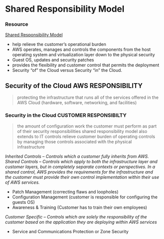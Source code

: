 # Shared Responsibility Model
### Resource
[Shared Responsibility Model](https://aws.amazon.com/compliance/shared-responsibility-model/)

- help relieve the customer’s operational burden
- AWS operates, manages and controls the components from the host operating system and virtualization layer down to the physical security
- Guest OS, updates and security patches
- provides the flexibility and customer control that permits the deployment
- Security “of” the Cloud versus Security “in” the Cloud.

## Security of the Cloud AWS RESPONSIBILITY
> protecting the infrastructure that runs all of the services offered in the AWS Cloud (hardware, software, networking, and facilities)

### Security in the Cloud CUSTOMER RESPONSIBILTY
> the amount of configuration work the customer must perform as part of their security responsibilities
> shared responsibility model also extends to IT controls
> relieve customer burden of operating controls by managing those controls associated with the physical infrastructure

*Inherited Controls – Controls which a customer fully inherits from AWS.*
*Shared Controls – Controls which apply to both the infrastructure layer and customer layers, but in completely separate contexts or perspectives. In a shared control, AWS provides the requirements for the infrastructure and the customer must provide their own control implementation within their use of AWS services.*

- Patch Management (correcting flaws and loopholes)
- Configuration Management (customer is responsible for configuring the guests OS)
- Awareness & Training (Customer has to train their own employees)

*Customer Specific – Controls which are solely the responsibility of the customer based on the application they are deploying within AWS services*
- Service and Communications Protection or Zone Security
